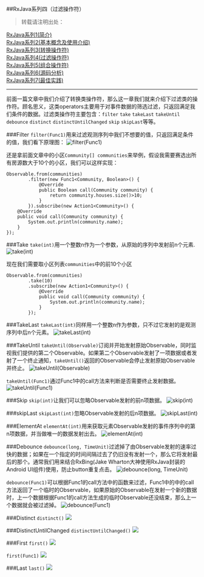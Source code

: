 ##RxJava系列四（过滤操作符）
> 转载请注明出处：[]()

[RxJava系列1(简介)](http://www.jianshu.com/p/ec9849f2e510)  
[RxJava系列2(基本概念及使用介绍)](http://www.jianshu.com/p/ba61c047c230)  
[RxJava系列3(转换操作符)](http://www.jianshu.com/p/5970280703b9)  
[RxJava系列4(过滤操作符)]()  
<u>RxJava系列5(组合操作符)</u>     
<u>RxJava系列6(源码分析)</u>    
<u>RxJava系列7(最佳实践)</u> 

***
前面一篇文章中我们介绍了转换类操作符，那么这一章我们就来介绍下过滤类的操作符。顾名思义，这类operators主要用于对事件数据的筛选过滤，只返回满足我们条件的数据。过滤类操作符主要包含：`filter` `take` `takeLast` `takeUntil` `debounce` `distinct` `distinctUntilChanged` `skip` `skipLast`等等。

###Filter
`filter(Func1)`用来过滤观测序列中我们不想要的值，只返回满足条件的值，我们看下原理图：
![filter(Func1)](FilterOperator.png)

还是拿前面文章中的小区`Community[] communities`来举例，假设我需要赛选出所有房源数大于10个的小区，我们可以这样实现：

    Observable.from(communities)
            .filter(new Func1<Community, Boolean>() {
                @Override
                public Boolean call(Community community) {
                    return community.houses.size()>10;
                }
            }).subscribe(new Action1<Community>() {
        @Override
        public void call(Community community) {
            System.out.println(community.name);
        }
    });

###Take
`take(int)`用一个整数n作为一个参数，从原始的序列中发射前n个元素.
![take(int)](TakeOperator.png)

现在我们需要取小区列表`communities`中的前10个小区

    Observable.from(communities)
            .take(10)
            .subscribe(new Action1<Community>() {
                @Override
                public void call(Community community) {
                    System.out.println(community.name);
                }
            });
     

###TakeLast
`takeLast(int)`同样用一个整数n作为参数，只不过它发射的是观测序列中后n个元素。
![takeLast(int)](TakeLastNOperator.png)

###TakeUntil
`takeUntil(Observable)`订阅并开始发射原始Observable，同时监视我们提供的第二个Observable。如果第二个Observable发射了一项数据或者发射了一个终止通知，`takeUntil()`返回的Observable会停止发射原始Observable并终止。
![takeUntil(Observable)](TakeUntilOperator.png)

`takeUntil(Func1)`通过Func1中的call方法来判断是否需要终止发射数据。
![takeUntil(Func1)](TakeUntilPOperator.png)

###Skip
`skip(int)`让我们可以忽略Observable发射的前n项数据。
![skip(int)](SkipOperator.png)

###skipLast
`skipLast(int)`忽略Observable发射的后n项数据。
![skipLast(int)](SkipLastOperator.png)

###ElementAt
`elementAt(int)`用来获取元素Observable发射的事件序列中的第n项数据，并当做唯一的数据发射出去。
![elementAt(int)](ElementAtOperator.png)

###Debounce
`debounce(long, TimeUnit)`过滤掉了由Observable发射的速率过快的数据；如果在一个指定的时间间隔过去了仍旧没有发射一个，那么它将发射最后的那个。通常我们用来结合RxBing(Jake Wharton大神使用RxJava封装的Android UI组件)使用，防止button重复点击。
![debounce(long, TimeUnit)](DebounceOperator.png)

`debounce(Func1)`可以根据Func1的call方法中的函数来过滤，Func1中的中的call方法返回了一个临时的Observable，如果原始的Observable在发射一个新的数据时，上一个数据根据Func1的call方法生成的临时Observable还没结束，那么上一个数据就会被过滤掉。
![debounce(Func1)](DebounceFOperator.png)

###Distinct
`distinct()`
![](DistinctOperator.png)

###DistinctUntilChanged
`distinctUntilChanged()`
![](DistinctUntilChangedOperator.png)

###First
`first()`
![](FirstOperator.png)

`first(Func1)`
![](FirstNOperator.png)

###Last
`last()`
![](LastOperator.png)







